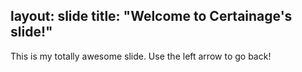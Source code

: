 layout: slide
title: "Welcome to Certainage's slide!"
---
This is my totally awesome slide.
Use the left arrow to go back!
